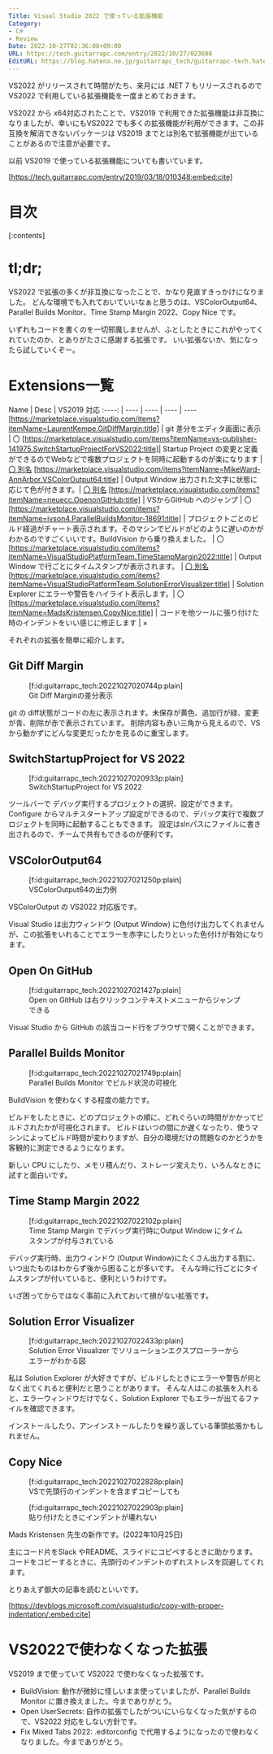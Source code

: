 ```yaml
---
Title: Visual Studio 2022 で使っている拡張機能
Category:
- C#
- Review
Date: 2022-10-27T02:36:08+09:00
URL: https://tech.guitarrapc.com/entry/2022/10/27/023608
EditURL: https://blog.hatena.ne.jp/guitarrapc_tech/guitarrapc-tech.hatenablog.com/atom/entry/4207112889931137519
---
```


VS2022 がリリースされて時間がたち、来月には .NET 7 もリリースされるのでVS2022 で利用している拡張機能を一度まとめておきます。

VS2022 から x64対応されたことで、VS2019 で利用できた拡張機能は非互換になりましたが、幸いにもVS2022 でも多くの拡張機能が利用ができます。この非互換を解消できないパッケージは VS2019 までとは別名で拡張機能が出ていることがあるので注意が必要です。

以前 VS2019 で使っている拡張機能についても書いています。

[https://tech.guitarrapc.com/entry/2019/03/18/010348:embed:cite]

# 目次

[:contents]

# tl;dr;

VS2022 で拡張の多くが非互換になったことで、かなり見直すきっかけになりました。
どんな環境でも入れておいていいなぁと思うのは、VSColorOutput64、Parallel Builds Monitor、Time Stamp Margin 2022、Copy Nice です。

いずれもコードを書くのを一切邪魔しませんが、ふとしたときにこれがやってくれていたのか、とありがたさに感謝する拡張です。
いい拡張ないか、気になったら試していくぞー。


# Extensions一覧

Name | Desc | VS2019 対応
:----: | ---- | ---- | ---- | ----
[https://marketplace.visualstudio.com/items?itemName=LaurentKempe.GitDiffMargin:title] | git 差分をエディタ画面に表示 | 〇
[https://marketplace.visualstudio.com/items?itemName=vs-publisher-141975.SwitchStartupProjectForVS2022:title]| Startup Project の変更と定義ができるのでWebなどで複数プロジェクトを同時に起動するのが楽になります | [〇 別名](https://marketplace.visualstudio.com/items?itemName=vs-publisher-141975.SwitchStartupProjectForVS2019)
[https://marketplace.visualstudio.com/items?itemName=MikeWard-AnnArbor.VSColorOutput64:title] | Output Window 出力された文字に状態に応じて色が付きます。| [〇 別名](https://marketplace.visualstudio.com/items?itemName=MikeWard-AnnArbor.VSColorOutput)
[https://marketplace.visualstudio.com/items?itemName=neuecc.OpenonGitHub:title] | VSからGitHub へのジャンプ | 〇
[https://marketplace.visualstudio.com/items?itemName=ivson4.ParallelBuildsMonitor-18691:title] | プロジェクトごとのビルド経過がチャート表示されます。そのマシンでビルドがどのように遅いのかがわかるのですごくいいです。BuildVision から乗り換えました。 | 〇
[https://marketplace.visualstudio.com/items?itemName=VisualStudioPlatformTeam.TimeStampMargin2022:title] | Output Window で行ごとにタイムスタンプが表示されます。 | [〇 別名](https://marketplace.visualstudio.com/items?itemName=VisualStudioPlatformTeam.TimeStampMargin)
[https://marketplace.visualstudio.com/items?itemName=VisualStudioPlatformTeam.SolutionErrorVisualizer:title] | Solution Explorer にエラーや警告をハイライト表示します。| 〇
[https://marketplace.visualstudio.com/items?itemName=MadsKristensen.CopyNice:title] | コードを他ツールに張り付けた時のインデントをいい感じに修正します | ×


それぞれの拡張を簡単に紹介します。

## Git Diff Margin

<figure class="figure-image figure-image-fotolife" title="Git Diff Marginの差分表示">[f:id:guitarrapc_tech:20221027020744p:plain]<figcaption>Git Diff Marginの差分表示</figcaption></figure>

git の diff状態がコードの左に表示されます。未保存が黄色、追加行が緑、変更が青、削除が赤で表示されています。
削除内容も赤い三角から見えるので、VSから動かずにどんな変更だったかを見るのに重宝します。

## SwitchStartupProject for VS 2022

<figure class="figure-image figure-image-fotolife" title="SwitchStartupProject for VS 2022">[f:id:guitarrapc_tech:20221027020933p:plain]<figcaption>SwitchStartupProject for VS 2022</figcaption></figure>

ツールバーで デバッグ実行するプロジェクトの選択、設定ができます。Configure からマルチスタートアップ設定ができるので、デバッグ実行で複数プロジェクトを同時に起動することもできます。
設定はslnパスにファイルに書き出されるので、チームで共有もできるのが便利です。

## VSColorOutput64

<figure class="figure-image figure-image-fotolife" title="VSColorOutput64の出力例">[f:id:guitarrapc_tech:20221027021250p:plain]<figcaption>VSColorOutput64の出力例</figcaption></figure>

VSColorOutput の VS2022 対応版です。

Visual Studio は出力ウィンドウ (Output Window) に色付け出力してくれませんが、この拡張をいれることでエラーを赤字にしたりといった色付けが有効になります。

## Open On GitHub

<figure class="figure-image figure-image-fotolife" title="Open on GitHub は右クリックコンテキストメニューからジャンプできる">[f:id:guitarrapc_tech:20221027021427p:plain]<figcaption>Open on GitHub は右クリックコンテキストメニューからジャンプできる</figcaption></figure>

Visual Studio から GitHub の該当コード行をブラウザで開くことができます。

## Parallel Builds Monitor 

<figure class="figure-image figure-image-fotolife" title="Parallel Builds Monitor でビルド状況の可視化">[f:id:guitarrapc_tech:20221027021749p:plain]<figcaption>Parallel Builds Monitor でビルド状況の可視化</figcaption></figure>

BuildVision を使わなくする程度の能力です。

ビルドをしたときに、どのプロジェクトの順に、どれぐらいの時間がかかってビルドされたかが可視化されます。
ビルドはいつの間にか遅くなったり、使うマシンによってビルド時間が変わりますが、自分の環境だけの問題なのかどうかを客観的に測定できるようになります。

新しい CPU にしたり、メモリ積んだり、ストレージ変えたり、いろんなときに試すと面白いです。

## Time Stamp Margin 2022

<figure class="figure-image figure-image-fotolife" title="Time Stamp Margin でデバッグ実行時にOutput Window にタイムスタンプが付与されている">[f:id:guitarrapc_tech:20221027022102p:plain]<figcaption>Time Stamp Margin でデバッグ実行時にOutput Window にタイムスタンプが付与されている</figcaption></figure>

デバッグ実行時、出力ウィンドウ (Output Window)にたくさん出力する割に、いつ出たものはわからず後から困ることが多いです。
そんな時に行ごとにタイムスタンプが付いていると、便利というわけです。

いざ困ってからではなく事前に入れておいて損がない拡張です。

## Solution Error Visualizer

<figure class="figure-image figure-image-fotolife" title="Solution Error Visualizer でソリューションエクスプローラーからエラーがわかる図">[f:id:guitarrapc_tech:20221027022433p:plain]<figcaption>Solution Error Visualizer でソリューションエクスプローラーからエラーがわかる図</figcaption></figure>

私は Solution Explorer が大好きですが、ビルドしたときにエラーや警告が何となく出てくれると便利だと思うことがあります。
そんな人はこの拡張を入れると、エラーウィンドウだけでなく、Solution Explorer でもエラーが出てるファイルを確認できます。

インストールしたり、アンインストールしたりを繰り返している筆頭拡張かもしれません。

## Copy Nice 

<figure class="figure-image figure-image-fotolife" title="VSで先頭行のインデントを含まずコピーしても">[f:id:guitarrapc_tech:20221027022828p:plain]<figcaption>VSで先頭行のインデントを含まずコピーしても</figcaption></figure>

<figure class="figure-image figure-image-fotolife" title="貼り付けたときにインデントが壊れない">[f:id:guitarrapc_tech:20221027022903p:plain]<figcaption>貼り付けたときにインデントが壊れない</figcaption></figure>

Mads Kristensen 先生の新作です。(2022年10月25日)

主にコード片をSlack やREADME、スライドにコピペするときに助かります。
コードをコピーするときに、先頭行のインデントのずれストレスを回避してくれます。

とりあえず御大の記事を読むといいです。

[https://devblogs.microsoft.com/visualstudio/copy-with-proper-indentation/:embed:cite]


# VS2022で使わなくなった拡張

VS2019 まで使っていて VS2022 で使わなくなった拡張です。

* BuildVision: 動作が微妙に怪しいまま使っていましたが、Parallel Builds Monitor に置き換えました。今までありがとう。
* Open UserSecrets: 自作の拡張でしたがついにいらなくなった気がするので、VS2022 対応をしない方針です。
* Fix Mixed Tabs 2022: .editorconfig で代用するようになったので使わなくなりました。今までありがとう。


